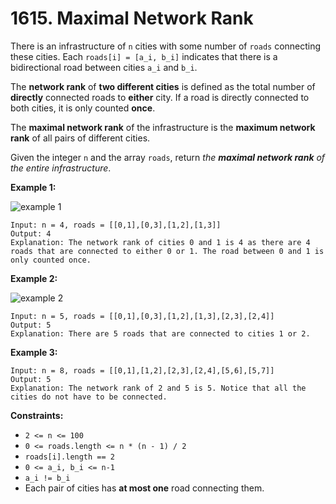 

# 1615. Maximal Network Rank

There is an infrastructure of `n` cities with some number of `roads` connecting these cities. Each `roads[i] = [a_i, b_i]` indicates that there is a bidirectional road between cities `a_i` and `b_i`.

The **network rank** of **two different cities** is defined as the total number of **directly** connected roads to **either** city. If a road is directly connected to both cities, it is only counted **once**.

The **maximal network rank** of the infrastructure is the **maximum network rank** of all pairs of different cities.

Given the integer `n` and the array `roads`, return *the **maximal network rank** of the entire infrastructure*.

**Example 1:**

![example 1](https://assets.leetcode.com/uploads/2020/09/21/ex1.png)

```()
Input: n = 4, roads = [[0,1],[0,3],[1,2],[1,3]]
Output: 4
Explanation: The network rank of cities 0 and 1 is 4 as there are 4 roads that are connected to either 0 or 1. The road between 0 and 1 is only counted once.
```

**Example 2:**

![example 2](https://assets.leetcode.com/uploads/2020/09/21/ex2.png)

```()
Input: n = 5, roads = [[0,1],[0,3],[1,2],[1,3],[2,3],[2,4]]
Output: 5
Explanation: There are 5 roads that are connected to cities 1 or 2.
```

**Example 3:**

```()
Input: n = 8, roads = [[0,1],[1,2],[2,3],[2,4],[5,6],[5,7]]
Output: 5
Explanation: The network rank of 2 and 5 is 5. Notice that all the cities do not have to be connected.
```

**Constraints:**

- `2 <= n <= 100`
- `0 <= roads.length <= n * (n - 1) / 2`
- `roads[i].length == 2`
- `0 <= a_i, b_i <= n-1`
- `a_i != b_i`
- Each pair of cities has **at most one** road connecting them.

